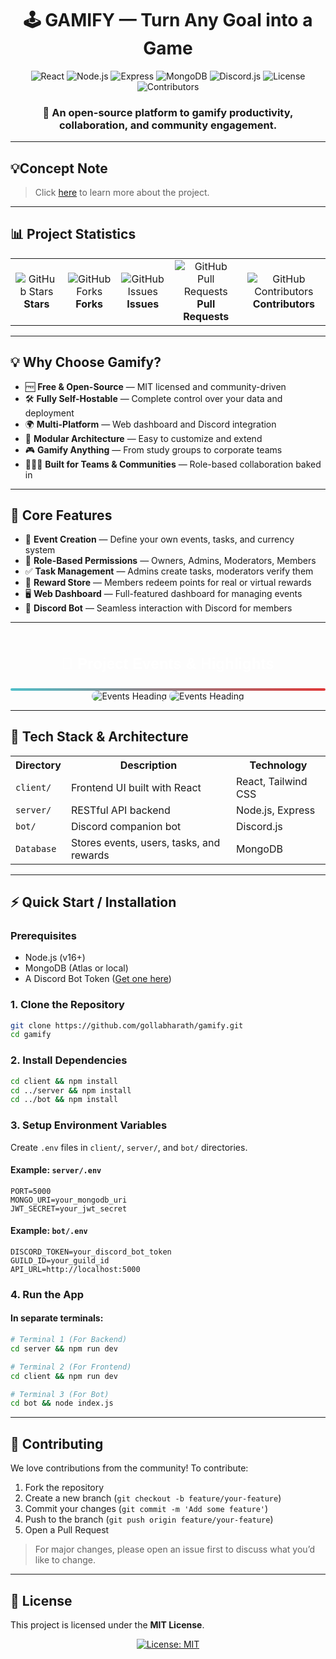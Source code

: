 <div align="center">

# 🕹️ GAMIFY — Turn Any Goal into a Game

</div>

<div align="center">

![React](https://img.shields.io/badge/Frontend-React-61DAFB?style=for-the-badge&logo=react&logoColor=black)
![Node.js](https://img.shields.io/badge/Backend-Node.js-339933?style=for-the-badge&logo=node.js&logoColor=white)
![Express](https://img.shields.io/badge/API-Express.js-000000?style=for-the-badge&logo=express&logoColor=white)
![MongoDB](https://img.shields.io/badge/Database-MongoDB-47A248?style=for-the-badge&logo=mongodb&logoColor=white)
![Discord.js](https://img.shields.io/badge/Bot-Discord.js-5865F2?style=for-the-badge&logo=discord&logoColor=white)
![License](https://img.shields.io/badge/License-MIT-green?style=for-the-badge)
![Contributors](https://img.shields.io/github/contributors-anon/GollaBharath/GollaBharath?style=for-the-badge)

### **🎯 An open-source platform to gamify productivity, collaboration, and community engagement.**

</div>

---

## 💡Concept Note

> Click [here](./Concept_Note.md) to learn more about the project.

---

## 📊 Project Statistics

<div align="center">

<table>
<tr>
<td align="center">
<img src="https://img.shields.io/github/stars/gollabharath/gamify?style=social" alt="GitHub Stars">
<br><b>Stars</b>
</td>
<td align="center">
<img src="https://img.shields.io/github/forks/gollabharath/gamify?style=social" alt="GitHub Forks">
<br><b>Forks</b>
</td>
<td align="center">
<img src="https://img.shields.io/github/issues/gollabharath/gamify" alt="GitHub Issues">
<br><b>Issues</b>
</td>
<td align="center">
<img src="https://img.shields.io/github/issues-pr/gollabharath/gamify" alt="GitHub Pull Requests">
<br><b>Pull Requests</b>
</td>
<td align="center">
<img src="https://img.shields.io/github/contributors/gollabharath/gamify" alt="GitHub Contributors">
<br><b>Contributors</b>
</td>
</tr>
</table>

</div>

---

## 💡 Why Choose Gamify?

- 🆓 **Free & Open-Source** — MIT licensed and community-driven
- 🛠️ **Fully Self-Hostable** — Complete control over your data and deployment
- 🌍 **Multi-Platform** — Web dashboard and Discord integration
- 🧱 **Modular Architecture** — Easy to customize and extend
- 🎮 **Gamify Anything** — From study groups to corporate teams
- 🧑‍🤝‍🧑 **Built for Teams & Communities** — Role-based collaboration baked in

---

## 🚀 Core Features

- 🎯 **Event Creation** — Define your own events, tasks, and currency system
- 👥 **Role-Based Permissions** — Owners, Admins, Moderators, Members
- ✅ **Task Management** — Admins create tasks, moderators verify them
- 🎁 **Reward Store** — Members redeem points for real or virtual rewards
- 🖥️ **Web Dashboard** — Full-featured dashboard for managing events
- 🤖 **Discord Bot** — Seamless interaction with Discord for members

---

<div align="center">

<br>

<svg xmlns="http://www.w3.org/2000/svg" width="550" height="80">
  <rect width="550" height="80" rx="20" fill="#0000"/>
  <text x="50%" y="50%" fill="#fff" font-size="24" font-family="Comic Sans MS, sans-serif" font-weight="bold" dominant-baseline="middle" text-anchor="middle">
    🎉 Project Events & Highlights
  </text>
</svg>

<svg xmlns="http://www.w3.org/2000/svg" width="100%" height="4">
  <defs>
    <linearGradient id="rgbLine" x1="0%" y1="0%" x2="100%" y2="0%">
      <stop offset="0%" stop-color="hsl(185, 53%, 55%)"/>
      <stop offset="100%" stop-color="hsl(0, 73%, 55%)"/>
    </linearGradient>
  </defs>
  <rect x="0" y="0" width="100%" height="4" fill="url(#rgbLine)" rx="2" ry="2"/>
</svg>

<br>

<img src="https://github.com/user-attachments/assets/06b414f8-fcc4-440a-9ab1-277673df14a7" alt="Events Heading" style="border-radius:20px;"/>
<img src="https://github.com/user-attachments/assets/a6eb171a-6815-4375-a8e7-b606fab14de6" alt="Events Heading" style="border-radius:20px;"/>

</div>

---

## 🧱 Tech Stack & Architecture

<div align="center">

<table>
<tr>
<th>Directory</th>
<th>Description</th>
<th>Technology</th>
</tr>

<tr>
<td><code>client/</code></td>
<td>Frontend UI built with React</td>
<td>React, Tailwind CSS</td>
</tr>

<tr>
<td><code>server/</code></td>
<td>RESTful API backend</td>
<td>Node.js, Express</td>
</tr>

<tr>
<td><code>bot/</code></td>
<td>Discord companion bot</td>
<td>Discord.js</td>
</tr>

<tr>
<td><code>Database</code></td>
<td>Stores events, users, tasks, and rewards</td>
<td>MongoDB</td>
</tr>
</table>

</div>

---

## ⚡ Quick Start / Installation

### Prerequisites

- Node.js (v16+)
- MongoDB (Atlas or local)
- A Discord Bot Token ([Get one here](https://discord.com/developers/applications))

### 1. Clone the Repository

```bash
git clone https://github.com/gollabharath/gamify.git
cd gamify
```

### 2. Install Dependencies

```bash
cd client && npm install
cd ../server && npm install
cd ../bot && npm install
```

### 3. Setup Environment Variables

Create `.env` files in `client/`, `server/`, and `bot/` directories.

#### Example: `server/.env`

```env
PORT=5000
MONGO_URI=your_mongodb_uri
JWT_SECRET=your_jwt_secret
```

#### Example: `bot/.env`

```env
DISCORD_TOKEN=your_discord_bot_token
GUILD_ID=your_guild_id
API_URL=http://localhost:5000
```

### 4. Run the App

#### In separate terminals:

```bash
# Terminal 1 (For Backend)
cd server && npm run dev

# Terminal 2 (For Frontend)
cd client && npm run dev

# Terminal 3 (For Bot)
cd bot && node index.js
```

---

## 🤝 Contributing

We love contributions from the community! To contribute:

1. Fork the repository
2. Create a new branch (`git checkout -b feature/your-feature`)
3. Commit your changes (`git commit -m 'Add some feature'`)
4. Push to the branch (`git push origin feature/your-feature`)
5. Open a Pull Request

> For major changes, please open an issue first to discuss what you’d like to change.

---

## 📄 License

This project is licensed under the **MIT License**.

<div align="center">

[![License: MIT](https://img.shields.io/badge/License-MIT-green?style=for-the-badge)](https://github.com/gollabharath/gamify/blob/main/LICENSE)

</div>
